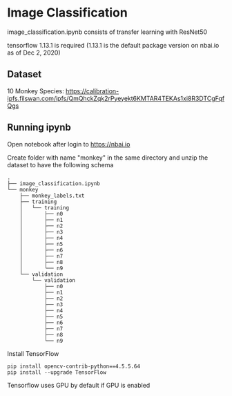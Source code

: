 # Image Classification

image_classification.ipynb consists of transfer learning with ResNet50

tensorflow 1.13.1 is required (1.13.1 is the default package version on nbai.io as of Dec 2, 2020)

## Dataset

10 Monkey Species: https://calibration-ipfs.filswan.com/ipfs/QmQhckZqk2rPyeyekt6KMTAR4TEKAs1xi8R3DTCgFqfQgs

## Running ipynb

Open notebook after login to https://nbai.io

Create folder with name "monkey" in the same directory and unzip the dataset to have the following schema

```
.
├── image_classification.ipynb
└── monkey
    ├── monkey_labels.txt
    ├── training
    │   └── training
    │       ├── n0
    │       ├── n1
    │       ├── n2
    │       ├── n3
    │       ├── n4
    │       ├── n5
    │       ├── n6
    │       ├── n7
    │       ├── n8
    │       └── n9
    └── validation
        └── validation
            ├── n0
            ├── n1
            ├── n2
            ├── n3
            ├── n4
            ├── n5
            ├── n6
            ├── n7
            ├── n8
            └── n9
```


Install TensorFlow

```
pip install opencv-contrib-python==4.5.5.64
pip install --upgrade TensorFlow

```


Tensorflow uses GPU by default if GPU is enabled
